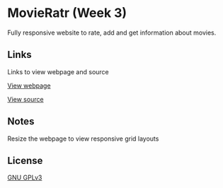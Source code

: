 # MovieRatr (Week 3)

Fully responsive website to rate, add and get information about movies.

## Links

Links to view webpage and source

[View webpage](https://movieratr-week-3.glitch.me)

[View source](https://glitch.com/edit/#!/movieratr-week-3)


## Notes

Resize the webpage to view responsive grid layouts

## License
[GNU GPLv3 ](https://choosealicense.com/licenses/gpl-3.0/)

[](https://i.ibb.co/6Hxd5KP/firefox-ah-ZS9-Xhez-Z.png)
[](https://i.ibb.co/StMVQYK/firefox-Hr-Lrq1e8-Oi.png)

